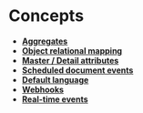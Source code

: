 # Concepts

- **[Aggregates](./aggregates.md)**
- **[Object relational mapping](./object-relational-mapping.md)**
- **[Master / Detail attributes](./master-detail-attributes.md)**
- **[Scheduled document events](./scheduled-document-events/index.md)**
- **[Default language](./default-language.md)**
- **[Webhooks](./webhooks.md)**
- **[Real-time events](./real-time-events.md)**